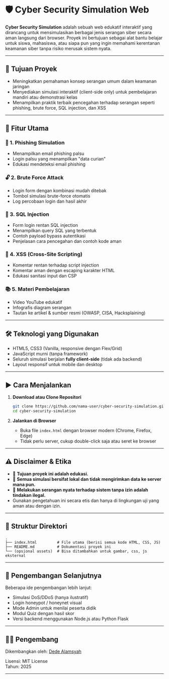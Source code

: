 # 🛡️ Cyber Security Simulation Web

**Cyber Security Simulation** adalah sebuah web edukatif interaktif yang dirancang untuk mensimulasikan berbagai jenis serangan siber secara aman langsung dari browser. Proyek ini bertujuan sebagai alat bantu belajar untuk siswa, mahasiswa, atau siapa pun yang ingin memahami kerentanan keamanan siber tanpa risiko merusak sistem nyata.

---

## 🎯 Tujuan Proyek

- Meningkatkan pemahaman konsep serangan umum dalam keamanan jaringan
- Menyediakan simulasi interaktif (client-side only) untuk pembelajaran mandiri atau demonstrasi kelas
- Menampilkan praktik terbaik pencegahan terhadap serangan seperti phishing, brute force, SQL injection, dan XSS

---

## 🧩 Fitur Utama

### 🔐 1. **Phishing Simulation**
- Menampilkan email phishing palsu
- Login palsu yang menampilkan "data curian"
- Edukasi mendeteksi email phishing

### 🔓 2. **Brute Force Attack**
- Login form dengan kombinasi mudah ditebak
- Tombol simulasi brute-force otomatis
- Log percobaan login dan hasil akhir

### 🧨 3. **SQL Injection**
- Form login rentan SQL injection
- Menampilkan query SQL yang terbentuk
- Contoh payload bypass autentikasi
- Penjelasan cara pencegahan dan contoh kode aman

### 🧪 4. **XSS (Cross-Site Scripting)**
- Komentar rentan terhadap script injection
- Komentar aman dengan escaping karakter HTML
- Edukasi sanitasi input dan CSP

### 📚 5. **Materi Pembelajaran**
- Video YouTube edukatif
- Infografis diagram serangan
- Tautan ke artikel & sumber resmi (OWASP, CISA, Hacksplaining)

---

## 🛠️ Teknologi yang Digunakan

- HTML5, CSS3 (Vanilla, responsive dengan Flex/Grid)
- JavaScript murni (tanpa framework)
- Seluruh simulasi berjalan **fully client-side** (tidak ada backend)
- Layout responsif untuk mobile dan desktop

---

## ▶️ Cara Menjalankan

1. **Download atau Clone Repositori**
   ```bash
   git clone https://github.com/nama-user/cyber-security-simulation.git
   cd cyber-security-simulation
   ```

2. **Jalankan di Browser**
   - Buka file `index.html` dengan browser modern (Chrome, Firefox, Edge)
   - Tidak perlu server, cukup double-click saja atau seret ke browser

---

## ⚠️ Disclaimer & Etika

- 🔸 **Tujuan proyek ini adalah edukasi.**
- 🔸 **Semua simulasi bersifat lokal dan tidak mengirimkan data ke server mana pun.**
- 🔸 **Melakukan serangan nyata terhadap sistem tanpa izin adalah tindakan ilegal.**
- Gunakan pengetahuan ini secara etis dan hanya di lingkungan uji yang aman atau dengan izin.

---

## 📂 Struktur Direktori

```
.
├── index.html         # File utama (berisi semua kode HTML, CSS, JS)
├── README.md          # Dokumentasi proyek ini
└── (opsional assets)  # Bisa ditambahkan untuk gambar, css, js eksternal
```

---

## 📌 Pengembangan Selanjutnya

Beberapa ide pengembangan lebih lanjut:
- Simulasi DoS/DDoS (hanya ilustratif)
- Login honeypot / honeynet visual
- Mode Admin untuk menilai peserta didik
- Modul Quiz dengan hasil skor
- Versi backend menggunakan Node.js atau Python Flask

---

## 👨‍💻 Pengembang

Dikembangkan oleh: [Dede Alamsyah](https://www.youtube.com/c/ALDEVTM)

Lisensi: MIT License  
Tahun: 2025

---